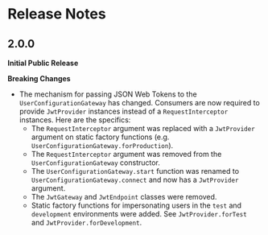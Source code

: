 # Release Notes

## 2.0.0
**Initial Public Release**

**Breaking Changes**

* The mechanism for passing JSON Web Tokens to the ```UserConfigurationGateway``` has changed. Consumers are now required to provide ```JwtProvider``` instances instead of a ```RequestInterceptor``` instances. Here are the specifics:
  * The ```RequestInterceptor``` argument was replaced with a ```JwtProvider``` argument on static factory functions (e.g. ```UserConfigurationGateway.forProduction```).
  * The ```RequestInterceptor``` argument was removed from the ```UserConfigurationGateway``` constructor.
  * The ```UserConfigurationGateway.start``` function was renamed to ```UserConfigurationGateway.connect``` and now has a ```JwtProvider``` argument.
  * The ```JwtGateway``` and ```JwtEndpoint``` classes were removed.
  * Static factory functions for impersonating users in the ```test``` and ```development``` environments were added. See ```JwtProvider.forTest``` and ```JwtProvider.forDevelopment```.
